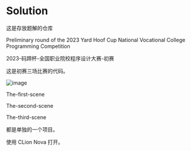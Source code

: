 # Solution
 
 这是存放题解的仓库

Preliminary round of the 2023 Yard Hoof Cup National Vocational College Programming Competition

2023-码蹄杯-全国职业院校程序设计大赛-初赛

这是初赛三场比赛的代码。

![image](https://github.com/op15066212/Solution/assets/108321891/4e4aacd3-d643-4add-99fb-5ece9a377b35)

The-first-scene

The-second-scene

The-third-scene 

都是单独的一个项目。

使用 CLion Nova 打开。


